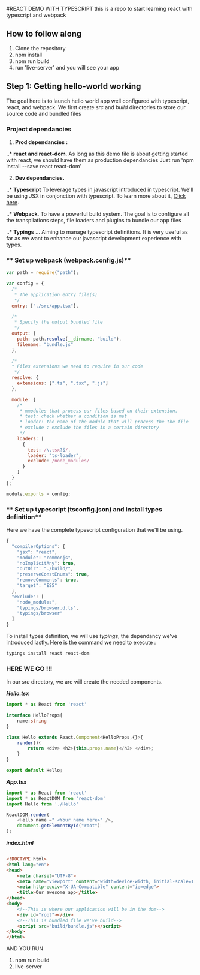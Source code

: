 #REACT DEMO WITH TYPESCRIPT
this is a repo to start learning react with typescript and webpack

## How to follow along
1. Clone the repository
2. npm install
3. npm run build 
4. run 'live-server' and you will see your app

## Step 1: Getting hello-world working
The goal here is to launch hello world app well configured with typescript, react, and webpack.
We first create *src* and *build* directories to store our source code and bundled files

### Project dependancies
1. **Prod dependancies :**

..* **react and react-dom**.
As long as this demo file is about getting started with react, we should have them as production dependancies 
Just run 'npm install --save react react-dom'

2. **Dev dependancies.**

..* **Typescript**
To leverage types in javascript introduced in typescript. We'll be using JSX in conjonction with typescript. To learn more about it, [Click here](https://basarat.gitbooks.io/typescript/docs/jsx/tsx.html).


..* **Webpack**.
To have a powerful build system. The goal is to configure all the transpilations steps, file loaders and plugins to bundle our app files

..* **Typings** 
... Aiming to manage typescript definitions. It is very useful as far as we want to enhance our javascript development experience with types. 

### ** Set up webpack (webpack.config.js)**
```javascript
var path = require("path");

var config = {
  /*
   * The application entry file(s)
   */
  entry: ["./src/app.tsx"],

  /*
   * Specify the output bundled file
   */
  output: {
    path: path.resolve(__dirname, "build"),
    filename: "bundle.js"
  },

  /*
  * Files extensions we need to require in our code
   */
  resolve: {
    extensions: [".ts", ".tsx", ".js"]
  },

  module: {
    /*
     * mmodules that process our files based on their extension.
     * test: check whether a condition is met
     * loader: the name of the module that will process the the file
     * exclude : exclude the files in a certain directory
     */
    loaders: [
      {
        test: /\.tsx?$/,
        loader: "ts-loader",
        exclude: /node_modules/
      }
    ]
  }
};

module.exports = config;

```

### ** Set up typescript (tsconfig.json)  and install types definition**
Here we have the complete typescript configuration that we'll be using.
``` javascript
{
  "compilerOptions": {
    "jsx": "react",
    "module": "commonjs",
    "noImplicitAny": true,
    "outDir": "./build/",
    "preserveConstEnums": true,
    "removeComments": true,
    "target": "ES5"
  },
  "exclude": [
    "node_modules",
    "typings/browser.d.ts",
    "typings/browser"
  ]
}
```

To install types definition, we will use *typings*, the dependancy we've introduced lastly.
Here is the command we need to execute : 
``` bash
typings install react react-dom
```

### HERE WE GO !!!
In our *src* directory, we are will create the needed components. 

***Hello.tsx***
```typescript
import * as React from 'react'

interface HelloProps{
    name:string
}

class Hello extends React.Component<HelloProps,{}>{
    render(){
        return <div> <h2>{this.props.name}</h2> </div>;
    }
}

export default Hello;
```

***App.tsx***
```typescript
import * as React from 'react'
import * as ReactDOM from 'react-dom'
import Hello from './Hello'

ReactDOM.render(
    <Hello name =" <Your name here>" />,
    document.getElementById("root")
);
```
***index.html***

```html

<!DOCTYPE html>
<html lang="en">
<head>
    <meta charset="UTF-8">
    <meta name="viewport" content="width=device-width, initial-scale=1.0">
    <meta http-equiv="X-UA-Compatible" content="ie=edge">
    <title>Our awesome app</title>
</head>
<body>
    <!--This is where our application will be in the dom-->
    <div id="root"></div>
    <!--This is bundled file we've build-->
    <script src="build/bundle.js"></script>
</body>
</html>
```

AND YOU RUN 
1. npm run build
2. live-server
